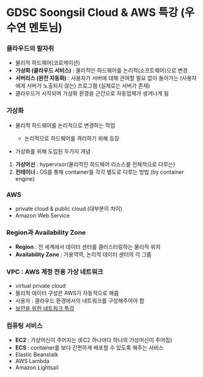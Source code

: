 # GDSC Soongsil Cloud & AWS 특강 (우수연 멘토님)

### 클라우드의 발자취
- 물리적 하드웨어(코로케이션)
- **가상화 (클라우드 서비스)** : 물리적인 하드웨어를 논리적(소프트웨어)으로 변경
- **서버리스 (완전 자동화)** : 사용자가 서버에 대해 관여할 필요 없이 돌아가는 (사용자에게 서버가 노출되지 않는) 프로그램 (실제로는 서버가 존재)
- 클라우드가 시작되며 가상화 환경을 근간으로 자동업체가 생겨나게 됨

### 가상화
- 물리적 하드웨어를 논리적으로 변경하는 작업
    - 논리적으로 하드웨어를 격리하기 위해 등장

- 가상화를 위해 도입된 두가지 개념
1. **가상머신** : hypervisor(물리적인 하드웨어 리소스를 전체적으로 다루는)
2. **컨테이너** : OS를 통해 container를 각각 별도로 다루는 방법 (by container engine)

### AWS
- private cloud & public cloud (대부분의 차이)
- Amazon Web Service

### Region과 Availability Zone
- **Region** : 전 세계에서 데이터 센터를 클러스터링하는 물리적 위치 
- **Availability Zone** : 가용역역, 논리적 데이터 센터의 각 그룹

### VPC : AWS 계정 전용 가상 네트워크
- virtual private cloud
- 물리적 데이터 구성은 AWS가 자동적으로 해줌
- 사용자 : 클라우드 환경에서의 네트워크를 구성해주어야 함
- [보안을 위한 네트워크 특강](https://youtu.be/bZZiWNFSPJk)

### 컴퓨팅 서비스
- **EC2** : 가상머신이 주어지는 (EC2 하나마다 하나의 가상머신이 주어짐)
- **ECS** : container를 보다 간편하게 배포할 수 있도록 해주는 서비스
- Elastic Beanstalk
- AWS Lambda
- Amazon Lightsail
